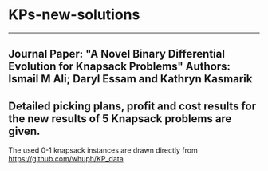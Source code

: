 # KPs-new-solutions
---------------------------------------------------------------
Journal Paper: "A Novel Binary Differential Evolution for Knapsack Problems"
Authors: Ismail M Ali; Daryl Essam and Kathryn Kasmarik
----------------------------------------------------------------
Detailed picking plans, profit and cost results for the new results of 5 Knapsack problems are given.
----------------------------------------------------------------
The used 0-1 knapsack instances are drawn directly from https://github.com/whuph/KP_data
